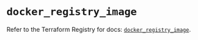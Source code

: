 # `docker_registry_image`

Refer to the Terraform Registry for docs: [`docker_registry_image`](https://registry.terraform.io/providers/kreuzwerker/docker/3.4.0/docs/resources/registry_image).
